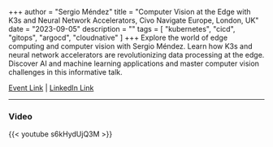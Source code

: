 +++
author = "Sergio Méndez"
title = "Computer Vision at the Edge with K3s and Neural Network Accelerators, Civo Navigate Europe, London, UK"
date = "2023-09-05"
description = ""
tags = [
    "kubernetes",
    "cicd",
    "gitops",
    "argocd",
    "cloudnative"
]
+++
Explore the world of edge computing and computer vision with Sergio Méndez. Learn how K3s and neural network accelerators are revolutionizing data processing at the edge. Discover AI and machine learning applications and master computer vision challenges in this informative talk.

[Event Link](https://www.civo.com/navigate) | [LinkedIn Link](https://www.linkedin.com/posts/sergioarmgpl_i-will-be-speaking-at-civo-navigate-this-activity-7099981668920225792-APsD)
<!--more-->
---
### Video

{{< youtube s6kHydUjQ3M >}}